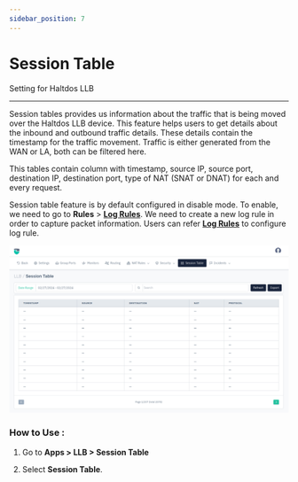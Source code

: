```yaml
---
sidebar_position: 7
---
```



# Session Table

Setting for Haltdos LLB

---

Session tables provides us information about the traffic that is being moved over the Haltdos LLB device. This feature helps users to get details about the inbound and outbound traffic details. These details contain the timestamp for the traffic movement. Traffic is either generated from the WAN or LA, both can be filtered here.

This tables contain column with timestamp, source IP, source port, destination IP, destination port, type of NAT (SNAT or DNAT) for each and every request.

Session table feature is by default configured in disable mode. To enable, we need to go to **Rules** > [**Log Rules**](/v8/cloud/waf/listener/profiles/rules/log_rules). We need to create a new log rule in order to capture packet information. Users can refer [**Log Rules**](/v8/cloud/waf/listener/profiles/rules/log_rules) to configure log rule.

![llbsettings](/img/llb/v8/llb_session_table.png)

### **How to Use :**

1. Go to **Apps > LLB > Session Table**

2. Select **Session Table**.


